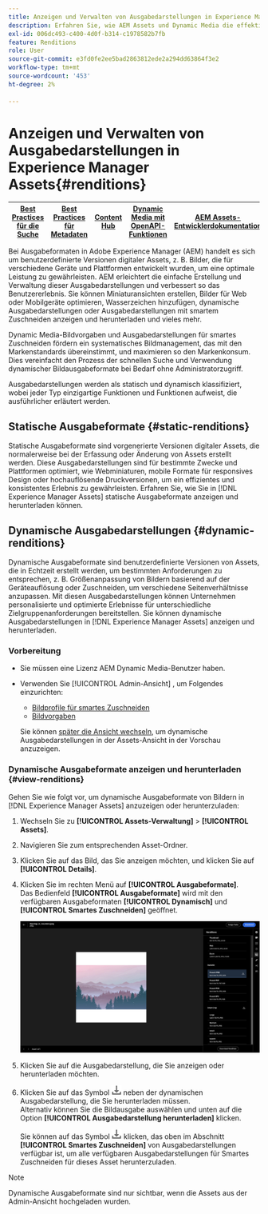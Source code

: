 ```yaml
---
title: Anzeigen und Verwalten von Ausgabedarstellungen in Experience Manager Assets
description: Erfahren Sie, wie AEM Assets und Dynamic Media die effektive Bildverwaltung mit statischen und dynamischen Bildausgabeformaten vereinfachen.
exl-id: 006dc493-c400-4d0f-b314-c1978582b7fb
feature: Renditions
role: User
source-git-commit: e3fd0fe2ee5bad2863812ede2a294dd63864f3e2
workflow-type: tm+mt
source-wordcount: '453'
ht-degree: 2%

---
```


# Anzeigen und Verwalten von Ausgabedarstellungen in Experience Manager Assets{#renditions}

| [Best Practices für die Suche](/help/assets/search-best-practices.md) | [Best Practices für Metadaten](/help/assets/metadata-best-practices.md) | [Content Hub](/help/assets/product-overview.md) | [Dynamic Media mit OpenAPI-Funktionen](/help/assets/dynamic-media-open-apis-overview.md) | [AEM Assets-Entwicklerdokumentation](https://developer.adobe.com/experience-cloud/experience-manager-apis/) |
| ------------- | --------------------------- |---------|----|-----|

Bei Ausgabeformaten in Adobe Experience Manager (AEM) handelt es sich um benutzerdefinierte Versionen digitaler Assets, z. B. Bilder, die für verschiedene Geräte und Plattformen entwickelt wurden, um eine optimale Leistung zu gewährleisten. AEM erleichtert die einfache Erstellung und Verwaltung dieser Ausgabedarstellungen und verbessert so das Benutzererlebnis. Sie können Miniaturansichten erstellen, Bilder für Web oder Mobilgeräte optimieren, Wasserzeichen hinzufügen, dynamische Ausgabedarstellungen oder Ausgabedarstellungen mit smartem Zuschneiden anzeigen und herunterladen und vieles mehr.

Dynamic Media-Bildvorgaben und Ausgabedarstellungen für smartes Zuschneiden fördern ein systematisches Bildmanagement, das mit den Markenstandards übereinstimmt, und maximieren so den Markenkonsum. Dies vereinfacht den Prozess der schnellen Suche und Verwendung dynamischer Bildausgabeformate bei Bedarf ohne Administratorzugriff.

Ausgabedarstellungen werden als statisch und dynamisch klassifiziert, wobei jeder Typ einzigartige Funktionen und Funktionen aufweist, die ausführlicher erläutert werden.

## Statische Ausgabeformate {#static-renditions}

Statische Ausgabeformate sind vorgenerierte Versionen digitaler Assets, die normalerweise bei der Erfassung oder Änderung von Assets erstellt werden. Diese Ausgabedarstellungen sind für bestimmte Zwecke und Plattformen optimiert, wie Webminiaturen, mobile Formate für responsives Design oder hochauflösende Druckversionen, um ein effizientes und konsistentes Erlebnis zu gewährleisten.
Erfahren Sie, wie Sie in [!DNL Experience Manager Assets] statische Ausgabeformate anzeigen und herunterladen können.[](#view-dynamic-renditions)

## Dynamische Ausgabedarstellungen {#dynamic-renditions}

Dynamische Ausgabeformate sind benutzerdefinierte Versionen von Assets, die in Echtzeit erstellt werden, um bestimmten Anforderungen zu entsprechen, z. B. Größenanpassung von Bildern basierend auf der Geräteauflösung oder Zuschneiden, um verschiedene Seitenverhältnisse anzupassen.
Mit diesen Ausgabedarstellungen können Unternehmen personalisierte und optimierte Erlebnisse für unterschiedliche Zielgruppenanforderungen bereitstellen. Sie können dynamische Ausgabedarstellungen in [!DNL Experience Manager Assets] anzeigen und herunterladen.

### Vorbereitung

* Sie müssen eine Lizenz AEM Dynamic Media-Benutzer haben.

* Verwenden Sie [!UICONTROL Admin-Ansicht] , um Folgendes einzurichten:
   * [Bildprofile für smartes Zuschneiden](/help/assets/dynamic-media/image-profiles.md#creating-image-profiles)
   * [Bildvorgaben](/help/assets/dynamic-media/managing-image-presets.md)

  Sie können [ später die Ansicht wechseln](/help/assets/assets-view-introduction.md#how-to-access-assets-view), um dynamische Ausgabedarstellungen in der Assets-Ansicht in der Vorschau anzuzeigen.

### Dynamische Ausgabeformate anzeigen und herunterladen {#view-renditions}

Gehen Sie wie folgt vor, um dynamische Ausgabeformate von Bildern in [!DNL Experience Manager Assets] anzuzeigen oder herunterzuladen:

1. Wechseln Sie zu **[!UICONTROL Assets-Verwaltung]** > **[!UICONTROL Assets]**.

1. Navigieren Sie zum entsprechenden Asset-Ordner.

1. Klicken Sie auf das Bild, das Sie anzeigen möchten, und klicken Sie auf **[!UICONTROL Details]**.

1. Klicken Sie im rechten Menü auf **[!UICONTROL Ausgabeformate]**. <br> Das Bedienfeld **[!UICONTROL Ausgabeformate]** wird mit den verfügbaren Ausgabeformaten **[!UICONTROL Dynamisch]** und **[!UICONTROL Smartes Zuschneiden]** geöffnet.

   ![dynamische Ausgabeformate](assets/preset_smart_crop.png)
   <!-- ![dynamic renditions](assets/preset_smart_crop_view.png) -->

1. Klicken Sie auf die Ausgabedarstellung, die Sie anzeigen oder herunterladen möchten.

1. Klicken Sie auf das Symbol ![Download-Symbol](assets/do-not-localize/download-icon.png) neben der dynamischen Ausgabedarstellung, die Sie herunterladen müssen. <br> Alternativ können Sie die Bildausgabe auswählen und unten auf die Option **[!UICONTROL Ausgabedarstellung herunterladen]** klicken.

   Sie können auf das Symbol ![Download-Symbol](assets/do-not-localize/download-icon.png) klicken, das oben im Abschnitt **[!UICONTROL Smartes Zuschneiden]** von Ausgabedarstellungen verfügbar ist, um alle verfügbaren Ausgabedarstellungen für Smartes Zuschneiden für dieses Asset herunterzuladen.

>[!NOTE]
>
>Dynamische Ausgabeformate sind nur sichtbar, wenn die Assets aus der Admin-Ansicht hochgeladen wurden.
